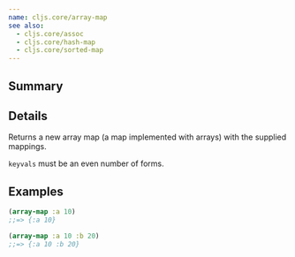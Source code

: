 ```yaml
---
name: cljs.core/array-map
see also:
  - cljs.core/assoc
  - cljs.core/hash-map
  - cljs.core/sorted-map
---
```


## Summary

## Details

Returns a new array map (a map implemented with arrays) with the supplied mappings.

`keyvals` must be an even number of forms.

## Examples

```clj
(array-map :a 10)
;;=> {:a 10}

(array-map :a 10 :b 20)
;;=> {:a 10 :b 20}
```
